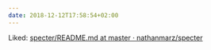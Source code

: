 ```yaml
---
date: 2018-12-12T17:58:54+02:00
---
```


Liked: [specter/README.md at master · nathanmarz/specter](https://github.com/nathanmarz/specter/blob/master/README.md)
